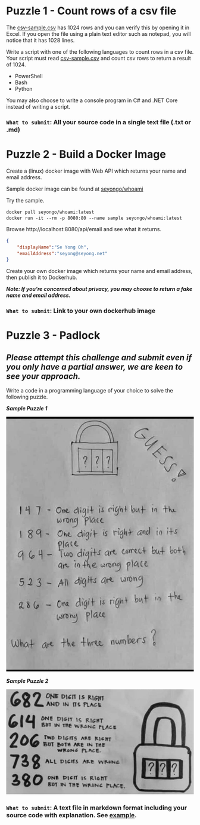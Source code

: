 # Puzzle 1 - Count rows of a csv file

The [csv-sample.csv](./csv-sample.csv) has 1024 rows and you can verify this by opening it in Excel. If you open the file using a plain text editor such as notepad, you will notice that it has 1028 lines. 

Write a script with one of the following languages to count rows in a csv file. Your script must read [csv-sample.csv](./csv-sample.csv) and count csv rows to return a result of 1024.

* PowerShell
* Bash
* Python

You may also choose to write a console program in C# and .NET Core instead of writing a script.

### `What to submit`: All your source code in a single text file (.txt or .md)



# Puzzle 2 - Build a Docker Image

Create a (linux) docker image with Web API which returns your name and email address.

Sample docker image can be found at [seyongo/whoami](https://hub.docker.com/repository/docker/seyongo/whoami)

Try the sample.
```
docker pull seyongo/whoami:latest
docker run -it --rm -p 8080:80 --name sample seyongo/whoami:latest
```

Browse http://localhost:8080/api/email and see what it returns.

```json
{
    "displayName":"Se Yong Oh",
    "emailAddress":"seyong@seyong.net"
}
```

Create your own docker image which returns your name and email address, then publish it to Dockerhub.

***Note: If you’re concerned about privacy, you may choose to return a fake name and email address.***

### `What to submit`: Link to your own dockerhub image


# Puzzle 3 - Padlock
## ***Please attempt this challenge and submit even if you only have a partial answer, we are keen to see your approach.***

Write a code in a programming language of your choice to solve the following puzzle.

***Sample Puzzle 1***

![padlock-puzzle1.png](padlock-puzzle1.png)


***Sample Puzzle 2***

![padlock-puzzle2.png](padlock-puzzle2.png)


### `What to submit`: A text file in markdown format including your source code with explanation. See [example](Puzzle-Answer-Sample.md).

